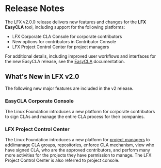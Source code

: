 # Release Notes

The LFX v2.0.0 release delivers new features and changes for the **LFX** **EasyCLA** tool, including support for the following platforms:

* LFX Corporate CLA Console for corporate contributors
* New options for contributors in Contributor Console
* LFX Project Control Center for project managers

For additional details, including improved user workflows and interfaces for the new EasyCLA release, see the [EasyCLA](easycla/) documentation.

## What's New in LFX v2.0

The following new major features are included in the v2 release.

### EasyCLA Corporate Console

The Linux Foundation introduces a new platform for corporate contributors to sign CLAs and manage the entire CLA process for their companies.

### LFX Project Control Center

The Linux Foundation introduces a new platform for [project managers](easycla/project-managers/) to add/manage CLA groups, repositories, enforce CLA mechanism, view who have signed CLA, who are the approved contributors, and perform many more activities for the projects they have permission to manage. The LFX Project Control Center is also referred to project console.

